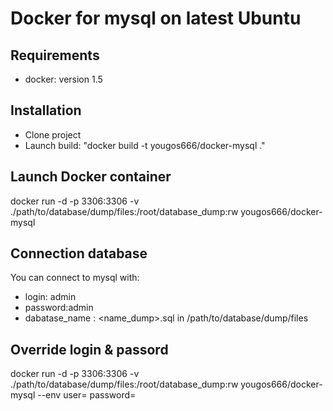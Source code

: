 Docker for mysql on latest Ubuntu
==============

Requirements
--------------

- docker: version 1.5

Installation
--------------

- Clone project
- Launch build: "docker build -t yougos666/docker-mysql ."

Launch Docker container
--------------
docker run -d -p 3306:3306 -v ./path/to/database/dump/files:/root/database_dump:rw  yougos666/docker-mysql

Connection database
-------------
You can connect to mysql with:
- login: admin
- password:admin
- dabatase_name : <name_dump>.sql in /path/to/database/dump/files

Override login & passord
--------------
docker run -d -p 3306:3306 -v ./path/to/database/dump/files:/root/database_dump:rw  yougos666/docker-mysql --env user=<value> password=<value>



